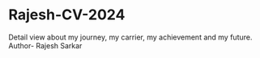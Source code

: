 # Rajesh-CV-2024
Detail view about my journey, my carrier, my achievement and my future.
<br>
Author- Rajesh Sarkar
